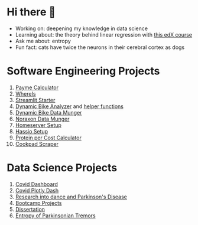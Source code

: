 # Hi there 👋

- Working on: deepening my knowledge in data science
- Learning about: the theory behind linear regression with [this edX course](https://learning.edx.org/course/course-v1:HarvardX+PH125.7x+1T2021/home)
- Ask me about: entropy
- Fun fact: cats have twice the neurons in their cerebral cortex as dogs

# Software Engineering Projects
1. [Payme Calculator](https://github.com/pomkos/payme)
2. [WhereIs](https://github.com/pomkos/whereis)
3. [Streamlit Starter](https://github.com/pomkos/streamlit_starter)
4. [Dynamic Bike Analyzer](https://github.com/pomkos/dynamic_biking) and [helper functions](https://github.com/pomkos/dynbike_helper_functions)
5. [Dynamic Bike Data Munger](https://github.com/pomkos/biking)
6. [Noraxon Data Munger](https://github.com/pomkos/dancing)
7. [Homeserver Setup](https://github.com/pomkos/homeserver)
8. [Hassio Setup](https://github.com/pomkos/hassio_config)
9. [Protein per Cost Calculator](https://github.com/pomkos/brotein)
10. [Cookpad Scraper](https://github.com/pomkos/cookpad_scrape)

# Data Science Projects

1. [Covid Dashboard](https://github.com/pomkos/covid_dash)
2. [Covid Plotly Dash](https://github.com/pomkos/covid_w_plotlydash)
3. [Research into dance and Parkinson's Disease](https://github.com/pomkos/dance_flow)
4. [Bootcamp Projects](https://github.com/pomkos/Finished-Projects)
5. [Dissertation](https://github.com/pomkos/dissert)
6. [Entropy of Parkinsonian Tremors](https://github.com/pomkos/entropy_tremor)
